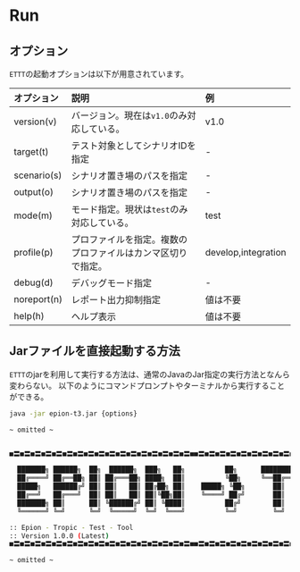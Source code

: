# Run

## オプション

`ETTT`の起動オプションは以下が用意されています。


|オプション|説明|例|
|:---|:---|:---|
|version(v)|バージョン。現在は`v1.0`のみ対応している。|v1.0|
|target(t)|テスト対象としてシナリオIDを指定|-|
|scenario(s)|シナリオ置き場のパスを指定|-|
|output(o)|シナリオ置き場のパスを指定|-|
|mode(m)|モード指定。現状は`test`のみ対応している。|test|
|profile(p)|プロファイルを指定。複数のプロファイルはカンマ区切りで指定。|develop,integration|
|debug(d)|デバッグモード指定|-|
|noreport(n)|レポート出力抑制指定|値は不要|
|help(h)|ヘルプ表示|値は不要|


## Jarファイルを直接起動する方法
`ETTT`のjarを利用して実行する方法は、通常のJavaのJar指定の実行方法となんら変わらない。
以下のようにコマンドプロンプトやターミナルから実行することができる。

```bash
java -jar epion-t3.jar {options}

~ omitted ~


■〓■〓■〓■〓■〓■〓■〓■〓■〓■〓■〓■〓■〓■〓■〓■〓■〓■■〓■〓■〓■〓■〓■〓■〓■〓■〓■〓■〓■〓■〓■〓■

  ███████╗ ██████╗  ██╗  ██████╗  ███╗   ██╗          ██╗      ████████╗██████╗
  ██╔════╝ ██╔══██╗ ██║ ██╔═══██╗ ████╗  ██║          ╚██╗     ╚══██╔══╝╚════██╗
  █████╗   ██████╔╝ ██║ ██║   ██║ ██╔██╗ ██║    █████╗ ╚██╗       ██║    █████╔╝
  ██╔══╝   ██╔═══╝  ██║ ██║   ██║ ██║╚██╗██║    ╚════╝ ██╔╝       ██║    ╚═══██╗
  ███████╗ ██║      ██║ ╚██████╔╝ ██║ ╚████║          ██╔╝        ██║   ██████╔╝
  ╚══════╝ ╚═╝      ╚═╝  ╚═════╝  ╚═╝  ╚═══╝          ╚═╝         ╚═╝   ╚═════╝

:: Epion - Tropic - Test - Tool
:: Version 1.0.0 (Latest)
■〓■〓■〓■〓■〓■〓■〓■〓■〓■〓■〓■〓■〓■〓■〓■〓■〓■■〓■〓■〓■〓■〓■〓■〓■〓■〓■〓■〓■〓■〓■〓■

~ omitted ~

```